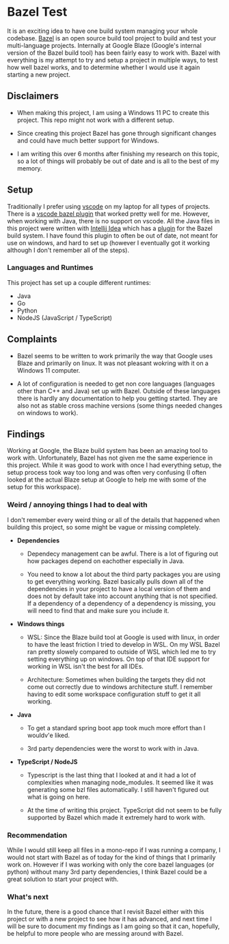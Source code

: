 # Bazel Test

It is an exciting idea to have one build system managing your whole codebase. [Bazel](https://bazel.build/) is an open source build tool project to build and test your multi-language projects. Internally at Google Blaze (Google's internal version of the Bazel build tool) has been fairly easy to work with. Bazel with everything is my attempt to try and setup a project in multiple ways, to test how well bazel works, and to determine whether I would use it again starting a new project.

## Disclaimers

- When making this project, I am using a Windows 11 PC to create this project. This repo might not work with a different setup.

- Since creating this project Bazel has gone through significant changes and could have much better support for Windows.

- I am writing this over 6 months after finishing my research on this topic, so a lot of things will probably be out of date and is all to the best of my memory.

## Setup

Traditionally I prefer using [vscode](https://code.visualstudio.com/) on my laptop for all types of projects. There is a [vscode bazel plugin](https://marketplace.visualstudio.com/items?itemName=BazelBuild.vscode-bazel) that worked pretty well for me. However, when working with Java, there is no support on vscode. All the Java files in this project were written with [Intellij Idea](https://www.jetbrains.com/idea/) which has a [plugin](https://plugins.jetbrains.com/plugin/8609-bazel) for the Bazel build system. I have found this plugin to often be out of date, not meant for use on windows, and hard to set up (however I eventually got it working although I don't remember all of the steps).

### Languages and Runtimes

This project has set up a couple different runtimes:

- Java
- Go
- Python
- NodeJS (JavaScript / TypeScript)

## Complaints

- Bazel seems to be written to work primarily the way that Google uses Blaze and primarily on linux. It was not pleasant wokring with it on a Windows 11 computer.

- A lot of configuration is needed to get non core languages (languages other than C++ and Java) set up with Bazel. Outside of these languages there is hardly any documentation to help you getting started. They are also not as stable cross machine versions (some things needed changes on windows to work).

## Findings

Working at Google, the Blaze build system has been an amazing tool to work with. Unfortunately, Bazel has not given me the same experience in this project. While it was good to work with once I had everything setup, the setup process took way too long and was often very confusing (I often looked at the actual Blaze setup at Google to help me with some of the setup for this workspace).

### Weird / annoying things I had to deal with

I don't remember every weird thing or all of the details that happened when building this project, so some might be vague or missing completely.

- **Dependencies**

  - Dependecy management can be awful. There is a lot of figuring out how packages depend on eachother especially in Java.

  - You need to know a lot about the third party packages you are using to get everything working. Bazel basically pulls down all of the dependencies in your project to have a local version of them and does not by default take into account anything that is not specified. If a dependency of a dependency of a dependency is missing, you will need to find that and make sure you include it.

- **Windows things**

  - WSL: Since the Blaze build tool at Google is used with linux, in order to have the least friction I tried to develop in WSL. On my WSL Bazel ran pretty slowely compared to outside of WSL which led me to try setting everything up on windows. On top of that IDE support for working in WSL isn't the best for all IDEs.

  - Architecture: Sometimes when building the targets they did not come out correctly due to windows architecture stuff. I remember having to edit some workspace configuration stuff to get it all working.

- **Java**

  - To get a standard spring boot app took much more effort than I wouldv'e liked.

  - 3rd party dependencies were the worst to work with in Java.

- **TypeScript / NodeJS**

  - Typescript is the last thing that I looked at and it had a lot of complexities when managing node_modules. It seemed like it was generating some bzl files automatically. I still haven't figured out what is going on here.

  - At the time of writing this project. TypeScript did not seem to be fully supported by Bazel which made it extremely hard to work with.

### Recommendation

While I would still keep all files in a mono-repo if I was running a company, I would not start with Bazel as of today for the kind of things that I primarily work on. However if I was working with only the core bazel languages (or python) without many 3rd party dependencies, I think Bazel could be a great solution to start your project with.

### What's next

In the future, there is a good chance that I revisit Bazel either with this project or with a new project to see how it has advanced, and next time I will be sure to document my findings as I am going so that it can, hopefully, be helpful to more people who are messing around with Bazel.
